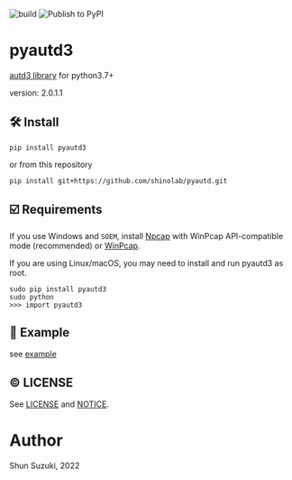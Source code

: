 ![build](https://github.com/shinolab/pyautd/workflows/build/badge.svg)
![Publish to PyPI](https://github.com/shinolab/pyautd/workflows/Publish%20to%20PyPI/badge.svg)

# pyautd3

[autd3 library](https://github.com/shinolab/autd3) for python3.7+

version: 2.0.1.1

## :hammer_and_wrench: Install

```
pip install pyautd3
```
or from this repository
```
pip install git+https://github.com/shinolab/pyautd.git
```

## :ballot_box_with_check: Requirements

If you use Windows and `SOEM`, install [Npcap](https://nmap.org/npcap/) with WinPcap API-compatible mode (recommended) or [WinPcap](https://www.winpcap.org/).

If you are using Linux/macOS, you may need to install and run pyautd3 as root. 
```
sudo pip install pyautd3
sudo python
>>> import pyautd3
``` 

## :beginner: Example

see [example](./example)

## :copyright: LICENSE

See [LICENSE](./LICENSE) and [NOTICE](./NOTICE).

# Author

Shun Suzuki, 2022
